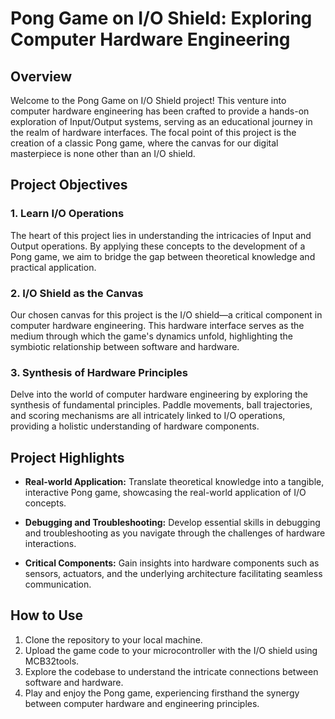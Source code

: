 # Pong Game on I/O Shield: Exploring Computer Hardware Engineering

## Overview

Welcome to the Pong Game on I/O Shield project! This venture into computer hardware engineering has been crafted to provide a hands-on exploration of Input/Output systems, serving as an educational journey in the realm of hardware interfaces. The focal point of this project is the creation of a classic Pong game, where the canvas for our digital masterpiece is none other than an I/O shield.

## Project Objectives

### 1. Learn I/O Operations

The heart of this project lies in understanding the intricacies of Input and Output operations. By applying these concepts to the development of a Pong game, we aim to bridge the gap between theoretical knowledge and practical application.

### 2. I/O Shield as the Canvas

Our chosen canvas for this project is the I/O shield—a critical component in computer hardware engineering. This hardware interface serves as the medium through which the game's dynamics unfold, highlighting the symbiotic relationship between software and hardware.

### 3. Synthesis of Hardware Principles

Delve into the world of computer hardware engineering by exploring the synthesis of fundamental principles. Paddle movements, ball trajectories, and scoring mechanisms are all intricately linked to I/O operations, providing a holistic understanding of hardware components.

## Project Highlights

- **Real-world Application:** Translate theoretical knowledge into a tangible, interactive Pong game, showcasing the real-world application of I/O concepts.

- **Debugging and Troubleshooting:** Develop essential skills in debugging and troubleshooting as you navigate through the challenges of hardware interactions.

- **Critical Components:** Gain insights into hardware components such as sensors, actuators, and the underlying architecture facilitating seamless communication.

## How to Use

1. Clone the repository to your local machine.
2. Upload the game code to your microcontroller with the I/O shield using MCB32tools. 
3. Explore the codebase to understand the intricate connections between software and hardware.
4. Play and enjoy the Pong game, experiencing firsthand the synergy between computer hardware and engineering principles.

